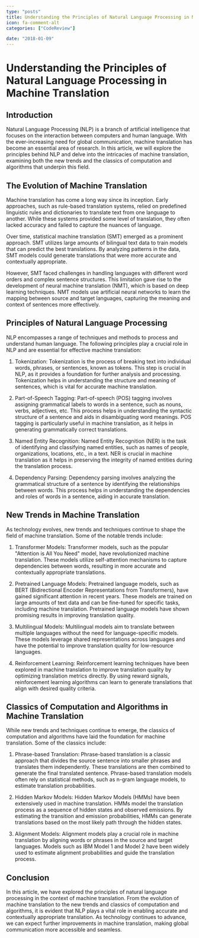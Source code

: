 ```yaml
---
type: "posts"
title: Understanding the Principles of Natural Language Processing in Machine Translation
icon: fa-comment-alt
categories: ["CodeReview"]

date: "2018-01-09"
---
```




# Understanding the Principles of Natural Language Processing in Machine Translation

## Introduction

Natural Language Processing (NLP) is a branch of artificial intelligence that focuses on the interaction between computers and human language. With the ever-increasing need for global communication, machine translation has become an essential area of research. In this article, we will explore the principles behind NLP and delve into the intricacies of machine translation, examining both the new trends and the classics of computation and algorithms that underpin this field.

## The Evolution of Machine Translation

Machine translation has come a long way since its inception. Early approaches, such as rule-based translation systems, relied on predefined linguistic rules and dictionaries to translate text from one language to another. While these systems provided some level of translation, they often lacked accuracy and failed to capture the nuances of language.

Over time, statistical machine translation (SMT) emerged as a prominent approach. SMT utilizes large amounts of bilingual text data to train models that can predict the best translations. By analyzing patterns in the data, SMT models could generate translations that were more accurate and contextually appropriate.

However, SMT faced challenges in handling languages with different word orders and complex sentence structures. This limitation gave rise to the development of neural machine translation (NMT), which is based on deep learning techniques. NMT models use artificial neural networks to learn the mapping between source and target languages, capturing the meaning and context of sentences more effectively.

## Principles of Natural Language Processing

NLP encompasses a range of techniques and methods to process and understand human language. The following principles play a crucial role in NLP and are essential for effective machine translation:

1. Tokenization: Tokenization is the process of breaking text into individual words, phrases, or sentences, known as tokens. This step is crucial in NLP, as it provides a foundation for further analysis and processing. Tokenization helps in understanding the structure and meaning of sentences, which is vital for accurate machine translation.

2. Part-of-Speech Tagging: Part-of-speech (POS) tagging involves assigning grammatical labels to words in a sentence, such as nouns, verbs, adjectives, etc. This process helps in understanding the syntactic structure of a sentence and aids in disambiguating word meanings. POS tagging is particularly useful in machine translation, as it helps in generating grammatically correct translations.

3. Named Entity Recognition: Named Entity Recognition (NER) is the task of identifying and classifying named entities, such as names of people, organizations, locations, etc., in a text. NER is crucial in machine translation as it helps in preserving the integrity of named entities during the translation process.

4. Dependency Parsing: Dependency parsing involves analyzing the grammatical structure of a sentence by identifying the relationships between words. This process helps in understanding the dependencies and roles of words in a sentence, aiding in accurate translation.

## New Trends in Machine Translation

As technology evolves, new trends and techniques continue to shape the field of machine translation. Some of the notable trends include:

1. Transformer Models: Transformer models, such as the popular "Attention is All You Need" model, have revolutionized machine translation. These models utilize self-attention mechanisms to capture dependencies between words, resulting in more accurate and contextually appropriate translations.

2. Pretrained Language Models: Pretrained language models, such as BERT (Bidirectional Encoder Representations from Transformers), have gained significant attention in recent years. These models are trained on large amounts of text data and can be fine-tuned for specific tasks, including machine translation. Pretrained language models have shown promising results in improving translation quality.

3. Multilingual Models: Multilingual models aim to translate between multiple languages without the need for language-specific models. These models leverage shared representations across languages and have the potential to improve translation quality for low-resource languages.

4. Reinforcement Learning: Reinforcement learning techniques have been explored in machine translation to improve translation quality by optimizing translation metrics directly. By using reward signals, reinforcement learning algorithms can learn to generate translations that align with desired quality criteria.

## Classics of Computation and Algorithms in Machine Translation

While new trends and techniques continue to emerge, the classics of computation and algorithms have laid the foundation for machine translation. Some of the classics include:

1. Phrase-based Translation: Phrase-based translation is a classic approach that divides the source sentence into smaller phrases and translates them independently. These translations are then combined to generate the final translated sentence. Phrase-based translation models often rely on statistical methods, such as n-gram language models, to estimate translation probabilities.

2. Hidden Markov Models: Hidden Markov Models (HMMs) have been extensively used in machine translation. HMMs model the translation process as a sequence of hidden states and observed emissions. By estimating the transition and emission probabilities, HMMs can generate translations based on the most likely path through the hidden states.

3. Alignment Models: Alignment models play a crucial role in machine translation by aligning words or phrases in the source and target languages. Models such as IBM Model 1 and Model 2 have been widely used to estimate alignment probabilities and guide the translation process.

## Conclusion

In this article, we have explored the principles of natural language processing in the context of machine translation. From the evolution of machine translation to the new trends and classics of computation and algorithms, it is evident that NLP plays a vital role in enabling accurate and contextually appropriate translation. As technology continues to advance, we can expect further improvements in machine translation, making global communication more accessible and seamless.